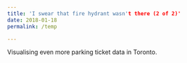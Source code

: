 ```yaml
---
title: 'I swear that fire hydrant wasn't there (2 of 2)'
date: 2018-01-18
permalink: /temp

---
```


Visualising even more parking ticket data in Toronto.
